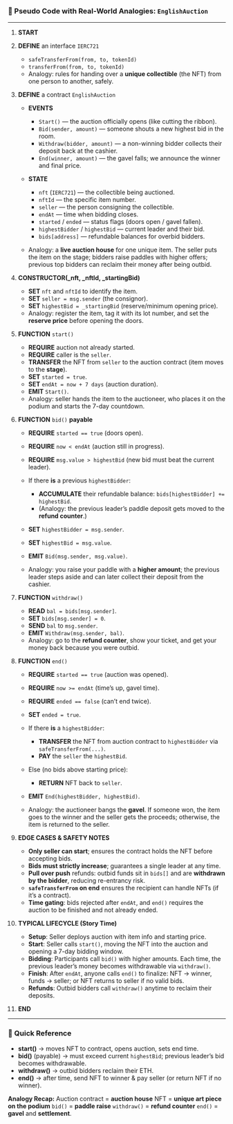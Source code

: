 ### 🧠 Pseudo Code with Real-World Analogies: `EnglishAuction`

---

1. **START**

2. **DEFINE** an interface `IERC721`

   - `safeTransferFrom(from, to, tokenId)`
   - `transferFrom(from, to, tokenId)`
   - Analogy: rules for handing over a **unique collectible** (the NFT) from one person to another, safely.

3. **DEFINE** a contract `EnglishAuction`

   - **EVENTS**

     - `Start()` — the auction officially opens (like cutting the ribbon).
     - `Bid(sender, amount)` — someone shouts a new highest bid in the room.
     - `Withdraw(bidder, amount)` — a non-winning bidder collects their deposit back at the cashier.
     - `End(winner, amount)` — the gavel falls; we announce the winner and final price.

   - **STATE**

     - `nft` (`IERC721`) — the collectible being auctioned.
     - `nftId` — the specific item number.
     - `seller` — the person consigning the collectible.
     - `endAt` — time when bidding closes.
     - `started` / `ended` — status flags (doors open / gavel fallen).
     - `highestBidder` / `highestBid` — current leader and their bid.
     - `bids[address]` — refundable balances for overbid bidders.

   - Analogy: a **live auction house** for one unique item. The seller puts the item on the stage; bidders raise paddles with higher offers; previous top bidders can reclaim their money after being outbid.

4. **CONSTRUCTOR(\_nft, \_nftId, \_startingBid)**

   - **SET** `nft` and `nftId` to identify the item.
   - **SET** `seller = msg.sender` (the consignor).
   - **SET** `highestBid = _startingBid` (reserve/minimum opening price).
   - Analogy: register the item, tag it with its lot number, and set the **reserve price** before opening the doors.

5. **FUNCTION** `start()`

   - **REQUIRE** auction not already started.
   - **REQUIRE** caller is the `seller`.
   - **TRANSFER** the NFT from `seller` to the auction contract (item moves to the **stage**).
   - **SET** `started = true`.
   - **SET** `endAt = now + 7 days` (auction duration).
   - **EMIT** `Start()`.
   - Analogy: seller hands the item to the auctioneer, who places it on the podium and starts the 7-day countdown.

6. **FUNCTION** `bid()` **payable**

   - **REQUIRE** `started == true` (doors open).
   - **REQUIRE** `now < endAt` (auction still in progress).
   - **REQUIRE** `msg.value > highestBid` (new bid must beat the current leader).
   - If there **is** a previous `highestBidder`:

     - **ACCUMULATE** their refundable balance: `bids[highestBidder] += highestBid`.
     - (Analogy: the previous leader’s paddle deposit gets moved to the **refund counter**.)

   - **SET** `highestBidder = msg.sender`.
   - **SET** `highestBid = msg.value`.
   - **EMIT** `Bid(msg.sender, msg.value)`.
   - Analogy: you raise your paddle with a **higher amount**; the previous leader steps aside and can later collect their deposit from the cashier.

7. **FUNCTION** `withdraw()`

   - **READ** `bal = bids[msg.sender]`.
   - **SET** `bids[msg.sender] = 0`.
   - **SEND** `bal` to `msg.sender`.
   - **EMIT** `Withdraw(msg.sender, bal)`.
   - Analogy: go to the **refund counter**, show your ticket, and get your money back because you were outbid.

8. **FUNCTION** `end()`

   - **REQUIRE** `started == true` (auction was opened).
   - **REQUIRE** `now >= endAt` (time’s up, gavel time).
   - **REQUIRE** `ended == false` (can’t end twice).
   - **SET** `ended = true`.
   - If there **is** a `highestBidder`:

     - **TRANSFER** the NFT from auction contract to `highestBidder` via `safeTransferFrom(...)`.
     - **PAY** the `seller` the `highestBid`.

   - Else (no bids above starting price):

     - **RETURN** NFT back to `seller`.

   - **EMIT** `End(highestBidder, highestBid)`.
   - Analogy: the auctioneer bangs the **gavel**. If someone won, the item goes to the winner and the seller gets the proceeds; otherwise, the item is returned to the seller.

9. **EDGE CASES & SAFETY NOTES**

   - **Only seller can start**; ensures the contract holds the NFT before accepting bids.
   - **Bids must strictly increase**; guarantees a single leader at any time.
   - **Pull over push** refunds: outbid funds sit in `bids[]` and are **withdrawn by the bidder**, reducing re-entrancy risk.
   - **`safeTransferFrom` on end** ensures the recipient can handle NFTs (if it’s a contract).
   - **Time gating**: bids rejected after `endAt`, and `end()` requires the auction to be finished and not already ended.

10. **TYPICAL LIFECYCLE (Story Time)**

    - **Setup**: Seller deploys auction with item info and starting price.
    - **Start**: Seller calls `start()`, moving the NFT into the auction and opening a 7-day bidding window.
    - **Bidding**: Participants call `bid()` with higher amounts. Each time, the previous leader’s money becomes withdrawable via `withdraw()`.
    - **Finish**: After `endAt`, anyone calls `end()` to finalize: NFT → winner, funds → seller; or NFT returns to seller if no valid bids.
    - **Refunds**: Outbid bidders call `withdraw()` anytime to reclaim their deposits.

11. **END**

---

### 🔎 Quick Reference

- **start()** → moves NFT to contract, opens auction, sets end time.
- **bid()** (payable) → must exceed current `highestBid`; previous leader’s bid becomes withdrawable.
- **withdraw()** → outbid bidders reclaim their ETH.
- **end()** → after time, send NFT to winner & pay seller (or return NFT if no winner).

**Analogy Recap:**
Auction contract = **auction house**
NFT = **unique art piece on the podium**
`bid()` = **paddle raise**
`withdraw()` = **refund counter**
`end()` = **gavel** and **settlement**.
